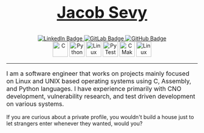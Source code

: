 <h2 id="name", style="text-align: center; font-size: 300%; font-weight: bold; text-decoration: underline;">
  Jacob Sevy
</h2>

<div id="badges", align="center">
  <!-- https://shields.io/ -->
  <a href="https://www.linkedin.com/in/jacob-m-sevy">
    <img src="https://img.shields.io/badge/LinkedIn-blue?style=for-the-badge&logo=linkedin&logoColor=white" alt="LinkedIn Badge"/>
  </a>

  <a href="https://www.gitlab.com/jacob.sevy">
    <img src="https://img.shields.io/badge/GitLab-red?style=for-the-badge&logo=GitLab&logoColor=white" alt="GitLab Badge"/>
  </a>
  <a href="https://www.github.com/JacobSevy">
    <img src="https://img.shields.io/badge/GitHub-lightgrey?style=for-the-badge&logo=GitHub&logoColor=white" alt="GitHub Badge"/>
  </a>
</div>

<div id="icons", align="center">
  <!-- https://devicon.dev/ -->
   <img src="https://cdn.jsdelivr.net/gh/devicons/devicon/icons/c/c-line.svg" title="C" alt="C" width="40" height="40"/>
   <img src="https://cdn.jsdelivr.net/gh/devicons/devicon/icons/python/python-original.svg" title="Python" alt="Python" width="40" height="40"/>
   <img src="https://cdn.jsdelivr.net/gh/devicons/devicon/icons/linux/linux-original.svg" title="Linux" alt="Linux" width="40" height="40"/>
   <img src="https://cdn.jsdelivr.net/gh/devicons/devicon/icons/pytest/pytest-original.svg" title="PyTest" alt="PyTest" width="40" height="40"/>
   <img src="https://cdn.jsdelivr.net/gh/devicons/devicon/icons/cmake/cmake-original.svg" title="CMake" alt="CMake" width="40" height="40"/>
   <img src="https://cdn.jsdelivr.net/gh/devicons/devicon/icons/markdown/markdown-original.svg" title="Markdown" alt="Linux" width="40" height="40"/>

  <!-- <img src="https://cdn.jsdelivr.net/gh/devicons/devicon/icons/X/X-original.svg" title="X" alt="X" width="40" height="40"/>&nbsp; -->
</div>

---

<p style="text-align: left; font-size: 115%;">
  I am a software engineer that works on projects mainly focused on Linux and UNIX based operating systems using C, Assembly, and Python languages.
  I have experience primarily with CNO development, vulnerability research, and test driven development on various systems.
</p>

<p>
  If you are curious about a private profile, you wouldn't build a house just to let strangers enter whenever they wanted, would you?
</p>
